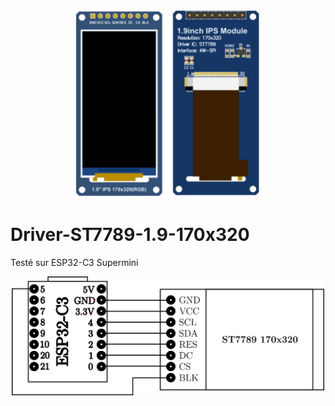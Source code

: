 <p align="center">
  <img src="./ST7789_1.9_170x320.png" width="300">
<p/>



# Driver-ST7789-1.9-170x320
Testé sur ESP32-C3 Supermini



<p align="center">
  <img src="./Branchement.png" width="500">
<p/>
